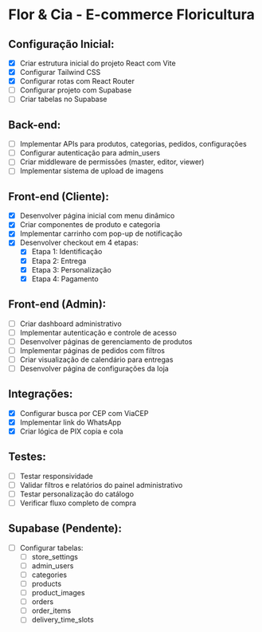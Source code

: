 
# Flor & Cia - E-commerce Floricultura

## Configuração Inicial:
- [x] Criar estrutura inicial do projeto React com Vite
- [x] Configurar Tailwind CSS
- [x] Configurar rotas com React Router
- [ ] Configurar projeto com Supabase
- [ ] Criar tabelas no Supabase

## Back-end:
- [ ] Implementar APIs para produtos, categorias, pedidos, configurações
- [ ] Configurar autenticação para admin_users
- [ ] Criar middleware de permissões (master, editor, viewer)
- [ ] Implementar sistema de upload de imagens

## Front-end (Cliente):
- [x] Desenvolver página inicial com menu dinâmico
- [x] Criar componentes de produto e categoria
- [x] Implementar carrinho com pop-up de notificação
- [x] Desenvolver checkout em 4 etapas:
  - [x] Etapa 1: Identificação
  - [x] Etapa 2: Entrega
  - [x] Etapa 3: Personalização
  - [x] Etapa 4: Pagamento

## Front-end (Admin):
- [ ] Criar dashboard administrativo
- [ ] Implementar autenticação e controle de acesso
- [ ] Desenvolver páginas de gerenciamento de produtos
- [ ] Implementar páginas de pedidos com filtros
- [ ] Criar visualização de calendário para entregas
- [ ] Desenvolver página de configurações da loja

## Integrações:
- [x] Configurar busca por CEP com ViaCEP
- [x] Implementar link do WhatsApp
- [x] Criar lógica de PIX copia e cola

## Testes:
- [ ] Testar responsividade
- [ ] Validar filtros e relatórios do painel administrativo
- [ ] Testar personalização do catálogo
- [ ] Verificar fluxo completo de compra

## Supabase (Pendente):
- [ ] Configurar tabelas:
  - [ ] store_settings
  - [ ] admin_users
  - [ ] categories
  - [ ] products
  - [ ] product_images
  - [ ] orders
  - [ ] order_items
  - [ ] delivery_time_slots
